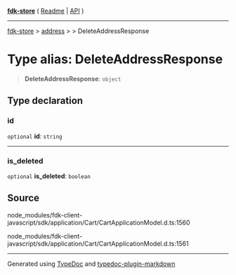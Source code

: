 [**fdk-store**](../../../README.md) ( [Readme](../../../README.md) \| [API](../../../API.md) )

---

[fdk-store](../../../API.md) > [address](../../README.md) > [<internal>](../README.md) > DeleteAddressResponse

# Type alias: DeleteAddressResponse

> **DeleteAddressResponse**: `object`

## Type declaration

### id

`optional` **id**: `string`

---

### is_deleted

`optional` **is_deleted**: `boolean`

## Source

node_modules/fdk-client-javascript/sdk/application/Cart/CartApplicationModel.d.ts:1560

node_modules/fdk-client-javascript/sdk/application/Cart/CartApplicationModel.d.ts:1561

---

Generated using [TypeDoc](https://typedoc.org/) and [typedoc-plugin-markdown](https://www.npmjs.com/package/typedoc-plugin-markdown)

